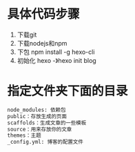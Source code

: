 # 具体代码步骤
1. 下载git
2. 下载nodejs和npm
3. 下包 npm install -g hexo-cli
4. 初始化 hexo -》hexo init blog

# 指定文件夹下面的目录
```diff
node_modules: 依赖包
public：存放生成的页面
scaffolds：生成文章的一些模板
source：用来存放你的文章
themes：主题
_config.yml: 博客的配置文件
```